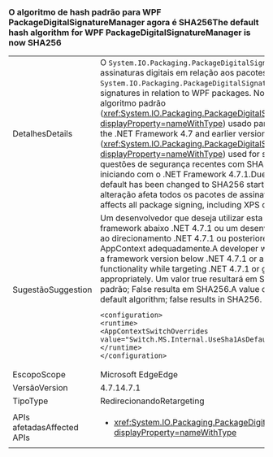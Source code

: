 ### <a name="the-default-hash-algorithm-for-wpf-packagedigitalsignaturemanager-is-now-sha256"></a><span data-ttu-id="1d9da-101">O algoritmo de hash padrão para WPF PackageDigitalSignatureManager agora é SHA256</span><span class="sxs-lookup"><span data-stu-id="1d9da-101">The default hash algorithm for WPF PackageDigitalSignatureManager is now SHA256</span></span>

|   |   |
|---|---|
|<span data-ttu-id="1d9da-102">Detalhes</span><span class="sxs-lookup"><span data-stu-id="1d9da-102">Details</span></span>|<span data-ttu-id="1d9da-103">O <code>System.IO.Packaging.PackageDigitalSignatureManager</code> fornece funcionalidade para assinaturas digitais em relação aos pacotes WPF.</span><span class="sxs-lookup"><span data-stu-id="1d9da-103">The <code>System.IO.Packaging.PackageDigitalSignatureManager</code> provides functionality for digital signatures in relation to WPF packages.</span></span>  <span data-ttu-id="1d9da-104">No .NET Framework 4.7 e versões anteriores, o algoritmo padrão (<xref:System.IO.Packaging.PackageDigitalSignatureManager.DefaultHashAlgorithm?displayProperty=nameWithType>) usado para assinar as partes de um pacote foi SHA1.</span><span class="sxs-lookup"><span data-stu-id="1d9da-104">In the .NET Framework 4.7 and earlier versions, the default algorithm (<xref:System.IO.Packaging.PackageDigitalSignatureManager.DefaultHashAlgorithm?displayProperty=nameWithType>) used for signing parts of a package was SHA1.</span></span>  <span data-ttu-id="1d9da-105">Devido a questões de segurança recentes com SHA1, esse padrão foi alterado para SHA256 iniciando com o .NET Framework 4.7.1.</span><span class="sxs-lookup"><span data-stu-id="1d9da-105">Due to recent security concerns with SHA1, this default has been changed to SHA256 starting with the .NET Framework 4.7.1.</span></span>  <span data-ttu-id="1d9da-106">Esta alteração afeta todos os pacotes de assinatura, incluindo documentos XPS.</span><span class="sxs-lookup"><span data-stu-id="1d9da-106">This change affects all package signing, including XPS documents.</span></span>|
|<span data-ttu-id="1d9da-107">Sugestão</span><span class="sxs-lookup"><span data-stu-id="1d9da-107">Suggestion</span></span>|<span data-ttu-id="1d9da-108">Um desenvolvedor que deseja utilizar esta alteração e como alvo uma versão do framework abaixo .NET 4.7.1 ou um desenvolvedor que exige a funcionalidade anterior ao direcionamento .NET 4.7.1 ou posteriores podem define o seguinte sinalizador de AppContext adequadamente.</span><span class="sxs-lookup"><span data-stu-id="1d9da-108">A developer who wants to utilize this change while targeting a framework version below .NET 4.7.1 or a developer who requires the previous functionality while targeting .NET 4.7.1 or greater can set the following AppContext flag appropriately.</span></span>  <span data-ttu-id="1d9da-109">Um valor true resultará em SHA1 que está sendo usado como o algoritmo padrão; False resulta em SHA256.</span><span class="sxs-lookup"><span data-stu-id="1d9da-109">A value of true will result in SHA1 being used as the default algorithm; false results in SHA256.</span></span><pre><code class="language-xml">&lt;configuration&gt;&#13;&#10;&lt;runtime&gt;&#13;&#10;&lt;AppContextSwitchOverrides value=&quot;Switch.MS.Internal.UseSha1AsDefaultHashAlgorithmForDigitalSignatures=true&quot;/&gt;&#13;&#10;&lt;/runtime&gt;&#13;&#10;&lt;/configuration&gt;&#13;&#10;</code></pre>|
|<span data-ttu-id="1d9da-110">Escopo</span><span class="sxs-lookup"><span data-stu-id="1d9da-110">Scope</span></span>|<span data-ttu-id="1d9da-111">Microsoft Edge</span><span class="sxs-lookup"><span data-stu-id="1d9da-111">Edge</span></span>|
|<span data-ttu-id="1d9da-112">Versão</span><span class="sxs-lookup"><span data-stu-id="1d9da-112">Version</span></span>|<span data-ttu-id="1d9da-113">4.7.1</span><span class="sxs-lookup"><span data-stu-id="1d9da-113">4.7.1</span></span>|
|<span data-ttu-id="1d9da-114">Tipo</span><span class="sxs-lookup"><span data-stu-id="1d9da-114">Type</span></span>|<span data-ttu-id="1d9da-115">Redirecionando</span><span class="sxs-lookup"><span data-stu-id="1d9da-115">Retargeting</span></span>|
|<span data-ttu-id="1d9da-116">APIs afetadas</span><span class="sxs-lookup"><span data-stu-id="1d9da-116">Affected APIs</span></span>|<ul><li><xref:System.IO.Packaging.PackageDigitalSignatureManager.DefaultHashAlgorithm?displayProperty=nameWithType></li></ul>|

